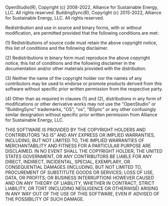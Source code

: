 OpenStudio(R), Copyright (c) 2008-2022, Alliance for Sustainable Energy, LLC. All rights reserved.
BuildingSync(R), Copyright (c) 2015-2022, Alliance for Sustainable Energy, LLC. All rights reserved.

Redistribution and use in source and binary forms, with or without modification, are permitted 
provided that the following conditions are met:

(1) Redistributions of source code must retain the above copyright notice, this list of conditions 
and the following disclaimer.

(2) Redistributions in binary form must reproduce the above copyright notice, this list of conditions
and the following disclaimer in the documentation and/or other materials provided with the distribution.

(3) Neither the name of the copyright holder nor the names of any contributors may be used to endorse 
or promote products derived from this software without specific prior written permission from the 
respective party.

(4) Other than as required in clauses (1) and (2), distributions in any form of modifications or other 
derivative works may not use the "OpenStudio" or "BuildingSync" trademarks, "OS", "os", "BSync" or any 
other confusingly similar designation without specific prior written permission from Alliance for 
Sustainable Energy, LLC.

THIS SOFTWARE IS PROVIDED BY THE COPYRIGHT HOLDERS AND CONTRIBUTORS "AS IS" AND ANY EXPRESS OR IMPLIED 
WARRANTIES, INCLUDING, BUT NOT LIMITED TO, THE IMPLIED WARRANTIES OF MERCHANTABILITY AND FITNESS FOR A 
PARTICULAR PURPOSE ARE DISCLAIMED. IN NO EVENT SHALL THE COPYRIGHT HOLDER, THE UNITED STATES GOVERNMENT, 
OR ANY CONTRIBUTORS BE LIABLE FOR ANY DIRECT, INDIRECT, INCIDENTAL, SPECIAL, EXEMPLARY, OR CONSEQUENTIAL 
DAMAGES (INCLUDING, BUT NOT LIMITED TO, PROCUREMENT OF SUBSTITUTE GOODS OR SERVICES; LOSS OF USE, DATA, 
OR PROFITS; OR BUSINESS INTERRUPTION) HOWEVER CAUSED AND ON ANY THEORY OF LIABILITY, WHETHER IN CONTRACT, 
STRICT LIABILITY, OR TORT (INCLUDING NEGLIGENCE OR OTHERWISE) ARISING IN ANY WAY OUT OF THE USE OF THIS 
SOFTWARE, EVEN IF ADVISED OF THE POSSIBILITY OF SUCH DAMAGE.